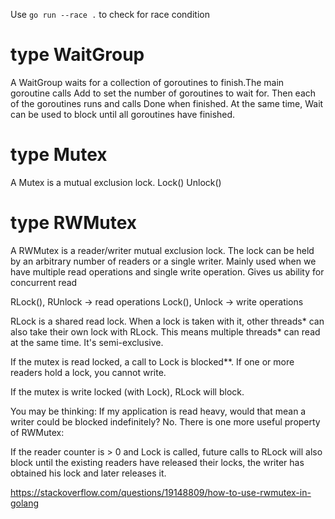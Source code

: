 Use ```go run --race .``` to check for race condition

# type WaitGroup

A WaitGroup waits for a collection of goroutines to finish.The main goroutine calls Add to set the number of goroutines to wait for. Then each of the goroutines runs and calls Done when finished. At the same time, Wait can be used to block until all goroutines have finished.

# type Mutex

A Mutex is a mutual exclusion lock. 
Lock()
Unlock()

# type RWMutex

A RWMutex is a reader/writer mutual exclusion lock.
The lock can be held by an arbitrary number of readers or a single writer. 
Mainly used when we have multiple read operations and single write operation.
Gives us ability for concurrent read

RLock(), RUnlock -> read operations
Lock(), Unlock -> write operations

RLock is a shared read lock. When a lock is taken with it, other threads* can also take their own lock with RLock. This means multiple threads* can read at the same time. It's semi-exclusive.

If the mutex is read locked, a call to Lock is blocked**. If one or more readers hold a lock, you cannot write.

If the mutex is write locked (with Lock), RLock will block.

You may be thinking: If my application is read heavy, would that mean a writer could be blocked indefinitely? No. There is one more useful property of RWMutex:

If the reader counter is > 0 and Lock is called, future calls to RLock will also block until the existing readers have released their locks, the writer has obtained his lock and later releases it.

https://stackoverflow.com/questions/19148809/how-to-use-rwmutex-in-golang



